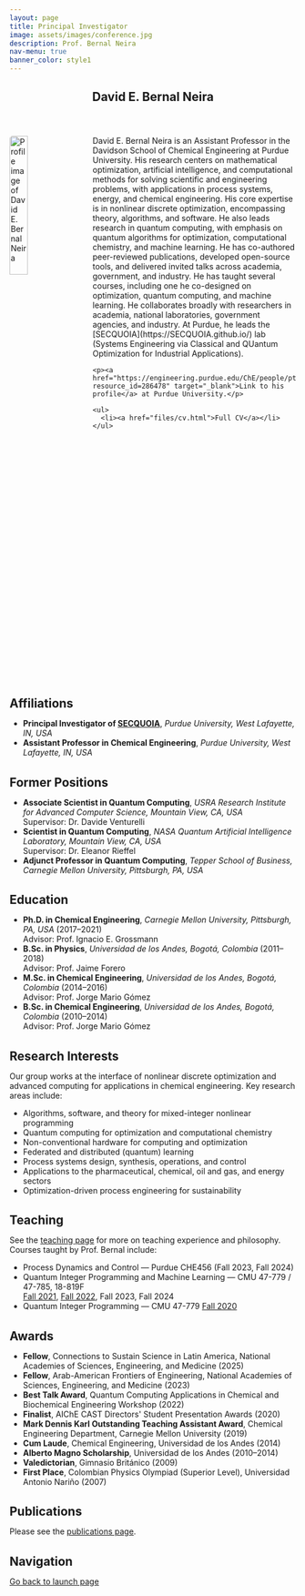 ```yaml
---
layout: page
title: Principal Investigator
image: assets/images/conference.jpg
description: Prof. Bernal Neira
nav-menu: true
banner_color: style1
---
```


<!-- markdownlint-disable MD033 -->

<div id="main" class="alt">
<section id="one">
<div class="inner">
  <header class="major">
    <h1>David E. Bernal Neira</h1>
  </header>

<style>
.image-left {
  float: left;
  width: 25%;
  margin-right: 20px;
  margin-bottom: 10px;
  border-radius: 5px;
}

/* Add container styling to ensure proper margins */
.content-container {
  max-width: 100%;
  margin: 0 auto; /* Keep auto margins for centering */
}

/* Add styling for headings to maintain consistent margins */
h2 {
  clear: both;
  margin-top: 1.5em;
  margin-bottom: 0.5em;
}

/* Remove redundant margins now that structure is fixed */
.main-content {
  /* No extra margins needed - the container already has proper spacing */
}
</style>

<div class="main-content">
  <div class="content-container">
    <p>
    <img src="{% link assets/images/profile.png %}" alt="Profile image of David E. Bernal Neira" class="image-left">
    David E. Bernal Neira is an Assistant Professor in the Davidson School of Chemical Engineering at Purdue University. His research centers on mathematical optimization, artificial intelligence, and computational methods for solving scientific and engineering problems, with applications in process systems, energy, and chemical engineering. His core expertise is in nonlinear discrete optimization, encompassing theory, algorithms, and software. He also leads research in quantum computing, with emphasis on quantum algorithms for optimization, computational chemistry, and machine learning. He has co-authored peer-reviewed publications, developed open-source tools, and delivered invited talks across academia, government, and industry. He has taught several courses, including one he co-designed on optimization, quantum computing, and machine learning. He collaborates broadly with researchers in academia, national laboratories, government agencies, and industry. At Purdue, he leads the [SECQUOIA](https://SECQUOIA.github.io/) lab (Systems Engineering via Classical and QUantum Optimization for Industrial Applications).
    </p>

    <p><a href="https://engineering.purdue.edu/ChE/people/ptProfile?resource_id=286478" target="_blank">Link to his profile</a> at Purdue University.</p>

    <ul>
      <li><a href="files/cv.html">Full CV</a></li>
    </ul>
  </div>

  <h2>Affiliations</h2>

  <ul>
    <li><strong>Principal Investigator of <a href="index.html">SECQUOIA</a></strong>, <em>Purdue University, West Lafayette, IN, USA</em></li>
    <li><strong>Assistant Professor in Chemical Engineering</strong>, <em>Purdue University, West Lafayette, IN, USA</em></li>
  </ul>

  <h2>Former Positions</h2>

  <ul>
    <li><strong>Associate Scientist in Quantum Computing</strong>, <em>USRA Research Institute for Advanced Computer Science, Mountain View, CA, USA</em><br>
      Supervisor: Dr. Davide Venturelli</li>
    <li><strong>Scientist in Quantum Computing</strong>, <em>NASA Quantum Artificial Intelligence Laboratory, Mountain View, CA, USA</em><br>
      Supervisor: Dr. Eleanor Rieffel</li>
    <li><strong>Adjunct Professor in Quantum Computing</strong>, <em>Tepper School of Business, Carnegie Mellon University, Pittsburgh, PA, USA</em></li>
  </ul>

  <h2>Education</h2>

  <ul>
    <li><strong>Ph.D. in Chemical Engineering</strong>, <em>Carnegie Mellon University, Pittsburgh, PA, USA</em> (2017–2021)<br>
      Advisor: Prof. Ignacio E. Grossmann</li>
    <li><strong>B.Sc. in Physics</strong>, <em>Universidad de los Andes, Bogotá, Colombia</em> (2011–2018)<br>
      Advisor: Prof. Jaime Forero</li>
    <li><strong>M.Sc. in Chemical Engineering</strong>, <em>Universidad de los Andes, Bogotá, Colombia</em> (2014–2016)<br>
      Advisor: Prof. Jorge Mario Gómez</li>
    <li><strong>B.Sc. in Chemical Engineering</strong>, <em>Universidad de los Andes, Bogotá, Colombia</em> (2010–2014)<br>
      Advisor: Prof. Jorge Mario Gómez</li>
  </ul>

  <h2>Research Interests</h2>

  <p>Our group works at the interface of nonlinear discrete optimization and advanced computing for applications in chemical engineering. Key research areas include:</p>

  <ul>
    <li>Algorithms, software, and theory for mixed-integer nonlinear programming</li>
    <li>Quantum computing for optimization and computational chemistry</li>
    <li>Non-conventional hardware for computing and optimization</li>
    <li>Federated and distributed (quantum) learning</li>
    <li>Process systems design, synthesis, operations, and control</li>
    <li>Applications to the pharmaceutical, chemical, oil and gas, and energy sectors</li>
    <li>Optimization-driven process engineering for sustainability</li>
  </ul>

  <h2>Teaching</h2>

  <p>See the <a href="7-teaching.html">teaching page</a> for more on teaching experience and philosophy. Courses taught by Prof. Bernal include:</p>

  <ul>
    <li>Process Dynamics and Control — Purdue CHE456 (Fall 2023, Fall 2024)</li>
    <li>Quantum Integer Programming and Machine Learning — CMU 47-779 / 47-785, 18-819F<br>
      <a href="https://bernalde.github.io/QuIPML/" target="_blank">Fall 2021</a>, <a href="https://bernalde.github.io/QuIPML22/" target="_blank">Fall 2022</a>, Fall 2023, Fall 2024</li>
    <li>Quantum Integer Programming — CMU 47-779 <a href="https://bernalde.github.io/QuIP/" target="_blank">Fall 2020</a></li>
  </ul>

  <h2>Awards</h2>

  <ul>
    <li><strong>Fellow</strong>, Connections to Sustain Science in Latin America, National Academies of Sciences, Engineering, and Medicine (2025)</li>
    <li><strong>Fellow</strong>, Arab-American Frontiers of Engineering, National Academies of Sciences, Engineering, and Medicine (2023)</li>
    <li><strong>Best Talk Award</strong>, Quantum Computing Applications in Chemical and Biochemical Engineering Workshop (2022)</li>
    <li><strong>Finalist</strong>, AIChE CAST Directors' Student Presentation Awards (2020)</li>
    <li><strong>Mark Dennis Karl Outstanding Teaching Assistant Award</strong>, Chemical Engineering Department, Carnegie Mellon University (2019)</li>
    <li><strong>Cum Laude</strong>, Chemical Engineering, Universidad de los Andes (2014)</li>
    <li><strong>Alberto Magno Scholarship</strong>, Universidad de los Andes (2010–2014)</li>
    <li><strong>Valedictorian</strong>, Gimnasio Británico (2009)</li>
    <li><strong>First Place</strong>, Colombian Physics Olympiad (Superior Level), Universidad Antonio Nariño (2007)</li>
  </ul>

  <h2>Publications</h2>

  <p>Please see the <a href="4-publications.html">publications page</a>.</p>

  <h2>Navigation</h2>

  <p><a href="/#launch">Go back to launch page</a></p>

</div>
</div>
</section>
</div>
